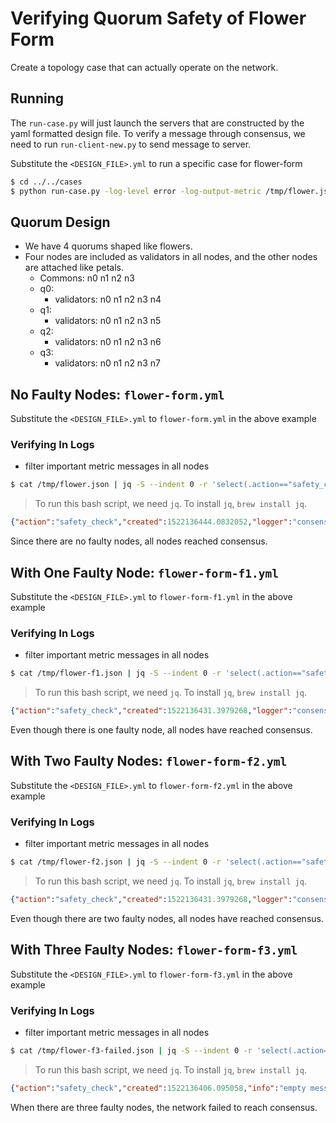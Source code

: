 # Verifying Quorum Safety of Flower Form

Create a topology case that can actually operate on the network.

## Running

The `run-case.py` will just launch the servers that are constructed by the yaml formatted design file. To verify a message through consensus, we need to run `run-client-new.py` to send message to server.


Substitute the `<DESIGN_FILE>.yml` to run a specific case for flower-form
```sh
$ cd ../../cases
$ python run-case.py -log-level error -log-output-metric /tmp/flower.json quorum-safety/flower-form/<DESIGN_FILE>.yml
```


## Quorum Design

* We have 4 quorums shaped like flowers.
* Four nodes are included as validators in all nodes, and the other nodes are attached like petals.
    * Commons: n0 n1 n2 n3
    * q0:
      - validators: n0 n1 n2 n3 n4
    * q1:
      - validators: n0 n1 n2 n3 n5
    * q2:
      - validators: n0 n1 n2 n3 n6
    * q3:
      - validators: n0 n1 n2 n3 n7

## No Faulty Nodes: `flower-form.yml`

Substitute the `<DESIGN_FILE>.yml` to `flower-form.yml` in the above example

### Verifying In Logs

* filter important metric messages in all nodes
```sh
$ cat /tmp/flower.json | jq -S --indent 0 -r 'select(.action=="safety_check")' 2> /dev/null
```

> To run this bash script, we need `jq`. To install `jq`, `brew install jq`.

```json
{"action":"safety_check","created":1522136444.0832052,"logger":"consensus.state","result":"success"}
```

Since there are no faulty nodes, all nodes reached consensus.

## With One Faulty Node: `flower-form-f1.yml`

Substitute the `<DESIGN_FILE>.yml` to `flower-form-f1.yml` in the above example

### Verifying In Logs

* filter important metric messages in all nodes
```sh
$ cat /tmp/flower-f1.json | jq -S --indent 0 -r 'select(.action=="safety_check")' 2> /dev/null
```

> To run this bash script, we need `jq`. To install `jq`, `brew install jq`.

```json
{"action":"safety_check","created":1522136431.3979268,"logger":"consensus.state","result":"success"}
```

Even though there is one faulty node, all nodes have reached consensus.

## With Two Faulty Nodes: `flower-form-f2.yml`

Substitute the `<DESIGN_FILE>.yml` to `flower-form-f2.yml` in the above example


### Verifying In Logs

* filter important metric messages in all nodes
```sh
$ cat /tmp/flower-f2.json | jq -S --indent 0 -r 'select(.action=="safety_check")' 2> /dev/null
```

> To run this bash script, we need `jq`. To install `jq`, `brew install jq`.

```json
{"action":"safety_check","created":1522136431.3979268,"logger":"consensus.state","result":"success"}
```

Even though there are two faulty nodes, all nodes have reached consensus.

## With Three Faulty Nodes: `flower-form-f3.yml`

Substitute the `<DESIGN_FILE>.yml` to `flower-form-f3.yml` in the above example

### Verifying In Logs

* filter important metric messages in all nodes
```sh
$ cat /tmp/flower-f3-failed.json | jq -S --indent 0 -r 'select(.action=="safety_check")' 2> /dev/null
```

> To run this bash script, we need `jq`. To install `jq`, `brew install jq`.

```json
{"action":"safety_check","created":1522136406.095058,"info":"empty messages","logger":"consensus.state","result":"fail"}
```

When there are three faulty nodes, the network failed to reach consensus.
